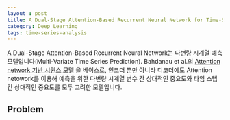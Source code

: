 ```yaml
---
layout : post
title: A Dual-Stage Attention-Based Recurrent Neural Network for Time-Series Prediction 논문 리뷰
category: Deep Learning
tags: time-series-analysis
---
```


A Dual-Stage Attention-Based Recurrent Neural Network는 다변량 시계열 예측 모델입니다(Multi-Variate Time Series Prediction). Bahdanau et al.의 [Attention network 기반 시퀀스 모델](https://arxiv.org/abs/1409.0473) 을 베이스로, 인코더 뿐만 아니라 디코더에도 Attention netowork를 이용해 예측을 위한 다변량 시계열 변수 간 상대적인 중요도와 타임 스텝 간 상대적인 중요도를 모두 고려한 모델입니다. 

<h2>Problem</h2>

